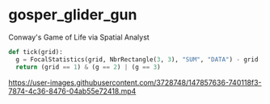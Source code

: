 # gosper_glider_gun

Conway's Game of Life via Spatial Analyst

```python
def tick(grid):
  g = FocalStatistics(grid, NbrRectangle(3, 3), "SUM", "DATA") - grid
  return (grid == 1) & (g == 2) | (g == 3)
```
https://user-images.githubusercontent.com/3728748/147857636-740118f3-7874-4c36-8476-04ab55e72418.mp4
